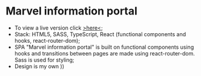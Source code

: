 # Marvel information portal
* To view a live version click [>here<](https://lytvyntsiv.github.io/react_advenced_marvel-portal/);
* Stack: HTML5, SASS, TypeScript, React (functional components and hooks, react-router-dom);
* SPA "Marvel information portal" is built on functional components using hooks and transitions between pages are made using react-router-dom. Sass is used for styling;
* Design is my own ))
